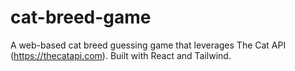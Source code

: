 # cat-breed-game
A web-based cat breed guessing game that leverages The Cat API (https://thecatapi.com). Built with React and Tailwind. 
